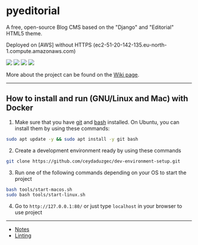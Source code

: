 # pyeditorial

A free, open-source Blog CMS based on the "Django" and "Editorial" HTML5 theme.

Deployed on [AWS] without HTTPS (ec2-51-20-142-135.eu-north-1.compute.amazonaws.com)

![](https://img.shields.io/github/stars/mavenium/pyeditorial)
[![](https://img.shields.io/github/forks/mavenium/pyeditorial)](https://github.com/mavenium/pyeditorial/fork)
[![](https://img.shields.io/github/issues/mavenium/pyeditorial)](https://github.com/mavenium/pyeditorial/issues)
![](https://img.shields.io/twitter/url?url=https%3A%2F%2Fgithub.com%2Fmavenium%2Fpyeditorial)

More about the project can be found on the [Wiki page](https://github.com/ceydaduzgec/dev-environment-setup/wiki/).

------------

## How to install and run (GNU/Linux and Mac) with Docker

1. Make sure that you have [git](https://git-scm.com/downloads) and [bash](https://www.gnu.org/software/bash/) installed.
On Ubuntu, you can install them by using these commands:

```bash
sudo apt update -y && sudo apt install -y git bash
```

2. Create a development environment ready by using these commands

```bash
git clone https://github.com/ceydaduzgec/dev-environment-setup.git
```

3. Run one of the following commands depending on your OS to start the project

```bash
bash tools/start-macos.sh
sudo bash tools/start-linux.sh
```

4. Go to  `http://127.0.0.1:80/` or just type `localhost` in your browser to use project

------------

- [Notes](https://github.com/ceydaduzgec/dev-environment-setup/blob/master/docs/notes.md)
- [Linting](https://github.com/ceydaduzgec/dev-environment-setup/blob/master/docs/linting.md)
